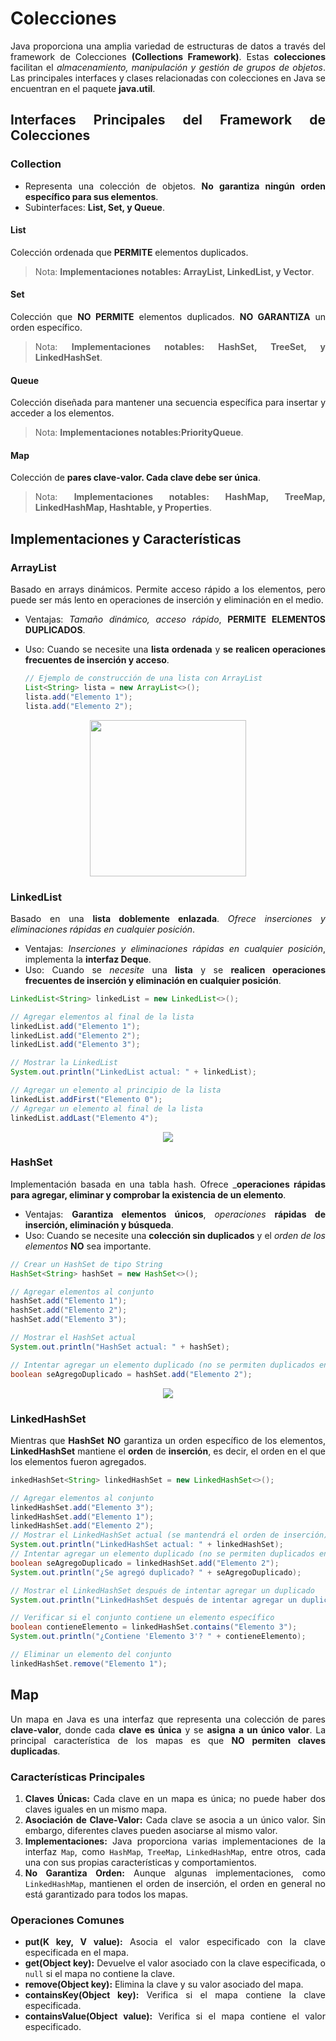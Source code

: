 <div align="justify">


# Colecciones

Java proporciona una amplia variedad de estructuras de datos a través del framework de Colecciones __(Collections Framework)__. Estas __colecciones__ facilitan el _almacenamiento, manipulación y gestión de grupos de objetos_. Las principales interfaces y clases relacionadas con colecciones en Java se encuentran en el paquete __java.util__.

## Interfaces Principales del Framework de Colecciones

### Collection

- Representa una colección de objetos. __No garantiza ningún orden específico para sus elementos__.
- Subinterfaces: __List, Set, y Queue__.

#### List

Colección ordenada que __PERMITE__ elementos duplicados.
>Nota: __Implementaciones notables: ArrayList, LinkedList, y Vector__.

#### Set

Colección que __NO PERMITE__ elementos duplicados. __NO GARANTIZA__ un orden específico.
>Nota: __Implementaciones notables: HashSet, TreeSet, y LinkedHashSet__.

#### Queue

Colección diseñada para mantener una secuencia específica para insertar y acceder a los elementos.

>Nota: __Implementaciones notables:PriorityQueue__.

#### Map

Colección de __pares clave-valor. Cada clave debe ser única__.

>Nota: __Implementaciones notables: HashMap, TreeMap, LinkedHashMap, Hashtable, y Properties__.

## Implementaciones y Características

### ArrayList

Basado en arrays dinámicos.  Permite acceso rápido a los elementos, pero puede ser más lento en operaciones de inserción y eliminación en el medio.

- Ventajas: _Tamaño dinámico, acceso rápido_, __PERMITE ELEMENTOS DUPLICADOS__.
- Uso: Cuando se necesite una __lista ordenada__ y __se realicen operaciones frecuentes de inserción y acceso__.

    ```java
    // Ejemplo de construcción de una lista con ArrayList
    List<String> lista = new ArrayList<>();
    lista.add("Elemento 1");
    lista.add("Elemento 2");
    ```
<div align="center">    
<img src="https://miro.medium.com/v2/resize:fit:670/0*5w9-ibvGwT1EpeH9.png" width="250px">
</div>

### LinkedList

Basado en una __lista doblemente enlazada__.
_Ofrece inserciones y eliminaciones rápidas en cualquier posición_.

- Ventajas: _Inserciones y eliminaciones rápidas en cualquier posición_, implementa la __interfaz Deque__.
- Uso: Cuando se _necesite_ una __lista__ y se __realicen operaciones frecuentes de inserción y eliminación en cualquier posición__.

```java
LinkedList<String> linkedList = new LinkedList<>();

// Agregar elementos al final de la lista
linkedList.add("Elemento 1");
linkedList.add("Elemento 2");
linkedList.add("Elemento 3");

// Mostrar la LinkedList
System.out.println("LinkedList actual: " + linkedList);

// Agregar un elemento al principio de la lista
linkedList.addFirst("Elemento 0");
// Agregar un elemento al final de la lista
linkedList.addLast("Elemento 4");
```

<div align="center"> 
<img src="https://qph.cf2.quoracdn.net/main-qimg-41cdfa9a815220598f2c03f1bccaeff8"/>
</div>

###  HashSet
Implementación basada en una tabla hash.
Ofrece ___operaciones rápidas para agregar, eliminar y comprobar la existencia de un elemento__.

- Ventajas: __Garantiza elementos únicos__, _operaciones_ __rápidas de inserción, eliminación y búsqueda__.
- Uso: Cuando se necesite una __colección sin duplicados__ y el _orden de los elementos_ __NO__ sea importante.

```java
// Crear un HashSet de tipo String
HashSet<String> hashSet = new HashSet<>();

// Agregar elementos al conjunto
hashSet.add("Elemento 1");
hashSet.add("Elemento 2");
hashSet.add("Elemento 3");

// Mostrar el HashSet actual
System.out.println("HashSet actual: " + hashSet);

// Intentar agregar un elemento duplicado (no se permiten duplicados en un conjunto)
boolean seAgregoDuplicado = hashSet.add("Elemento 2");
```

<div align="center"> 
<img src="https://media.geeksforgeeks.org/wp-content/uploads/ArrayListVsHashSet.png"/>
</div>

### LinkedHashSet

Mientras que __HashSet__ __NO__ garantiza un orden específico de los elementos, __LinkedHashSet__ mantiene el __orden__ de __inserción__, es decir, el orden en el que los elementos fueron agregados.

```java
inkedHashSet<String> linkedHashSet = new LinkedHashSet<>();

// Agregar elementos al conjunto
linkedHashSet.add("Elemento 3");
linkedHashSet.add("Elemento 1");
linkedHashSet.add("Elemento 2");
// Mostrar el LinkedHashSet actual (se mantendrá el orden de inserción)
System.out.println("LinkedHashSet actual: " + linkedHashSet);
// Intentar agregar un elemento duplicado (no se permiten duplicados en un conjunto)
boolean seAgregoDuplicado = linkedHashSet.add("Elemento 2");
System.out.println("¿Se agregó duplicado? " + seAgregoDuplicado);

// Mostrar el LinkedHashSet después de intentar agregar un duplicado
System.out.println("LinkedHashSet después de intentar agregar un duplicado: " + linkedHashSet);

// Verificar si el conjunto contiene un elemento específico
boolean contieneElemento = linkedHashSet.contains("Elemento 3");
System.out.println("¿Contiene 'Elemento 3'? " + contieneElemento);

// Eliminar un elemento del conjunto
linkedHashSet.remove("Elemento 1");

```

## Map

Un mapa en Java es una interfaz que representa una colección de pares __clave-valor__, donde cada __clave es única__ y se __asigna a un único valor__. La principal característica de los mapas es que __NO permiten claves duplicadas__.

### Características Principales

1. **Claves Únicas:** Cada clave en un mapa es única; no puede haber dos claves iguales en un mismo mapa.
2. **Asociación de Clave-Valor:** Cada clave se asocia a un único valor. Sin embargo, diferentes claves pueden asociarse al mismo valor.
3. **Implementaciones:** Java proporciona varias implementaciones de la interfaz `Map`, como `HashMap`, `TreeMap`, `LinkedHashMap`, entre otros, cada una con sus propias características y comportamientos.
4. **No Garantiza Orden:** Aunque algunas implementaciones, como `LinkedHashMap`, mantienen el orden de inserción, el orden en general no está garantizado para todos los mapas.

### Operaciones Comunes

- **put(K key, V value):** Asocia el valor especificado con la clave especificada en el mapa.
- **get(Object key):** Devuelve el valor asociado con la clave especificada, o `null` si el mapa no contiene la clave.
- **remove(Object key):** Elimina la clave y su valor asociado del mapa.
- **containsKey(Object key):** Verifica si el mapa contiene la clave especificada.
- **containsValue(Object value):** Verifica si el mapa contiene el valor especificado.

</div>